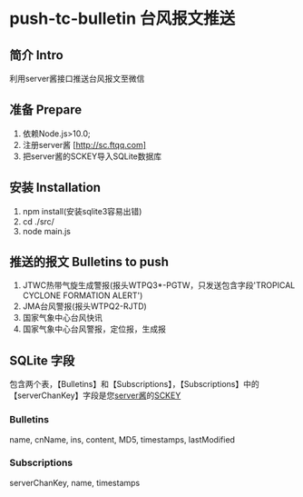 # push-tc-bulletin 台风报文推送

## 简介 Intro

利用server酱接口推送台风报文至微信

## 准备 Prepare

1. 依赖Node.js>10.0;
2. 注册server酱 [<http://sc.ftqq.com]>
3. 把server酱的SCKEY导入SQLite数据库

## 安装 Installation

1. npm install(安装sqlite3容易出错)
2. cd ./src/
3. node main.js

## 推送的报文 Bulletins to push

1. JTWC热带气旋生成警报(报头WTPQ3*-PGTW，只发送包含字段'TROPICAL CYCLONE FORMATION ALERT')
2. JMA台风警报(报头WTPQ2-RJTD)
3. 国家气象中心台风快讯
4. 国家气象中心台风警报，定位报，生成报

## SQLite 字段

包含两个表，【Bulletins】和【Subscriptions】，【Subscriptions】中的【serverChanKey】字段是您[server酱](http://sc.ftqq.com)的[SCKEY](http://sc.ftqq.com/?c=code)

### Bulletins

name, cnName, ins, content, MD5, timestamps, lastModified

### Subscriptions

serverChanKey, name, timestamps
